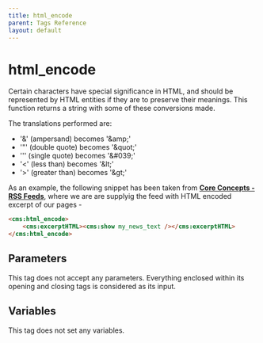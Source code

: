 ```yaml
---
title: html_encode
parent: Tags Reference
layout: default
---
```


# html_encode

Certain characters have special significance in HTML, and should be represented by HTML entities if they are to preserve their meanings. This function returns a string with some of these conversions made.

The translations performed are:

* '&' (ampersand) becomes '&amp;amp;'
* '"' (double quote) becomes '&amp;quot;'
* ''' (single quote) becomes '&amp;\#039;'
* '&lt;' (less than) becomes '&amp;lt;'
* '&gt;' (greater than) becomes '&amp;gt;'

As an example, the following snippet has been taken from [**Core Concepts - RSS Feeds**](../../concepts/rss-feeds.html), where we are are supplyig the feed with HTML encoded excerpt of our pages -

```html
<cms:html_encode>
    <cms:excerptHTML><cms:show my_news_text /></cms:excerptHTML>
</cms:html_encode>
```

## Parameters

This tag does not accept any parameters. Everything enclosed within its opening and closing tags is considered as its input.

## Variables

This tag does not set any variables.

